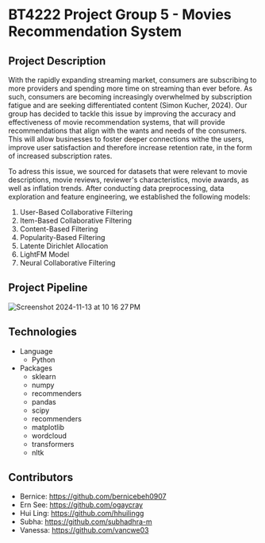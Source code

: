 # BT4222 Project Group 5 - Movies Recommendation System

## Project Description 

With the rapidly expanding streaming market, consumers are subscribing to more providers and spending more time on streaming than ever before. As such, consumers are becoming increasingly overwhelmed by subscription fatigue and are seeking differentiated content (Simon Kucher, 2024). Our group has decided to tackle this issue by improving the accuracy and effectiveness of movie recommendation systems, that will provide recommendations that align with the wants and needs of the consumers. This will allow businesses to foster deeper connections withe the users, improve user satisfaction and therefore increase retention rate, in the form of increased subscription rates.

To adress this issue, we sourced for datasets that were relevant to movie descriptions, movie reviews, reviewer's characteristics, movie awards, as well as inflation trends. After conducting data preprocessing, data exploration and feature engineering, we established the following models:


1. User-Based Collaborative Filtering
2. Item-Based Collaborative Filtering
3. Content-Based Filtering
4. Popularity-Based Filtering
5. Latente Dirichlet Allocation
6. LightFM Model
7. Neural Collaborative Filtering
    

## Project Pipeline

![Screenshot 2024-11-13 at 10 16 27 PM](https://github.com/user-attachments/assets/48eeb312-46d7-4454-be2a-48b2f06de836)


## Technologies
- Language
  - Python
- Packages
  - sklearn
  - numpy
  - recommenders
  - pandas
  - scipy
  - recommenders
  - matplotlib
  - wordcloud
  - transformers
  - nltk

## Contributors
- Bernice: https://github.com/bernicebeh0907
- Ern See: https://github.com/ogaycray
- Hui Ling: https://github.com/hhuilingg
- Subha: https://github.com/subhadhra-m
- Vanessa: https://github.com/vancwe03

